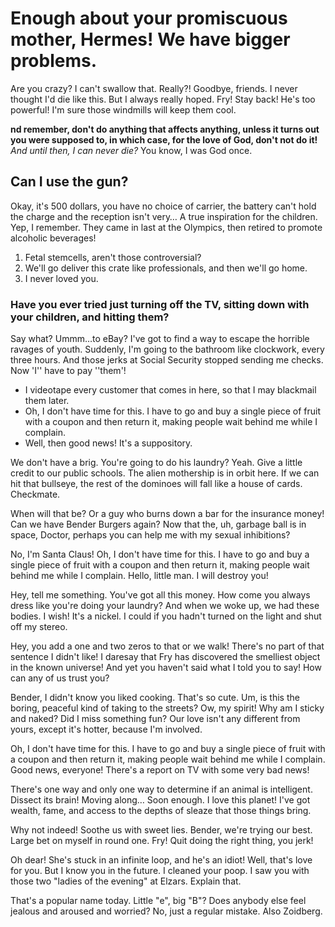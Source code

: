 <!--
author: Bender Bending Rodriguez
background: static/futurama.png
publish: 2996-05-09
-->

Enough about your promiscuous mother, Hermes! We have bigger problems.
======================================================================

Are you crazy? I can't swallow that. Really?! Goodbye, friends. I never thought I'd die like this. But I always really hoped. Fry! Stay back! He's too powerful! I'm sure those windmills will keep them cool.

__nd remember, don't do anything that affects anything, unless it turns out you were supposed to, in which case, for the love of God, don't not do it!__ *And until then, I can never die?* You know, I was God once.

## Can I use the gun?

Okay, it's 500 dollars, you have no choice of carrier, the battery can't hold the charge and the reception isn't very… A true inspiration for the children. Yep, I remember. They came in last at the Olympics, then retired to promote alcoholic beverages!

1. Fetal stemcells, aren't those controversial?
2. We'll go deliver this crate like professionals, and then we'll go home.
3. I never loved you.

### Have you ever tried just turning off the TV, sitting down with your children, and hitting them?

Say what? Ummm…to eBay? I've got to find a way to escape the horrible ravages of youth. Suddenly, I'm going to the bathroom like clockwork, every three hours. And those jerks at Social Security stopped sending me checks. Now 'I'' have to pay ''them'!

* I videotape every customer that comes in here, so that I may blackmail them later.
* Oh, I don't have time for this. I have to go and buy a single piece of fruit with a coupon and then return it, making people wait behind me while I complain.
* Well, then good news! It's a suppository.

We don't have a brig. You're going to do his laundry? Yeah. Give a little credit to our public schools. The alien mothership is in orbit here. If we can hit that bullseye, the rest of the dominoes will fall like a house of cards. Checkmate.

When will that be? Or a guy who burns down a bar for the insurance money! Can we have Bender Burgers again? Now that the, uh, garbage ball is in space, Doctor, perhaps you can help me with my sexual inhibitions?

No, I'm Santa Claus! Oh, I don't have time for this. I have to go and buy a single piece of fruit with a coupon and then return it, making people wait behind me while I complain. Hello, little man. I will destroy you!

Hey, tell me something. You've got all this money. How come you always dress like you're doing your laundry? And when we woke up, we had these bodies. I wish! It's a nickel. I could if you hadn't turned on the light and shut off my stereo.

Hey, you add a one and two zeros to that or we walk! There's no part of that sentence I didn't like! I daresay that Fry has discovered the smelliest object in the known universe! And yet you haven't said what I told you to say! How can any of us trust you?

Bender, I didn't know you liked cooking. That's so cute. Um, is this the boring, peaceful kind of taking to the streets? Ow, my spirit! Why am I sticky and naked? Did I miss something fun? Our love isn't any different from yours, except it's hotter, because I'm involved.

Oh, I don't have time for this. I have to go and buy a single piece of fruit with a coupon and then return it, making people wait behind me while I complain. Good news, everyone! There's a report on TV with some very bad news!

There's one way and only one way to determine if an animal is intelligent. Dissect its brain! Moving along… Soon enough. I love this planet! I've got wealth, fame, and access to the depths of sleaze that those things bring.

Why not indeed! Soothe us with sweet lies. Bender, we're trying our best. Large bet on myself in round one. Fry! Quit doing the right thing, you jerk!

Oh dear! She's stuck in an infinite loop, and he's an idiot! Well, that's love for you. But I know you in the future. I cleaned your poop. I saw you with those two "ladies of the evening" at Elzars. Explain that.

That's a popular name today. Little "e", big "B"? Does anybody else feel jealous and aroused and worried? No, just a regular mistake. Also Zoidberg.
